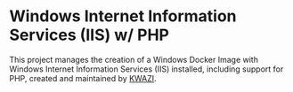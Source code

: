 # Windows Internet Information Services (IIS) w/ PHP

This project manages the creation of a Windows Docker Image with Windows Internet Information Services (IIS) installed, including support for PHP, created and maintained by [KWAZI](https://kwazi.io).

